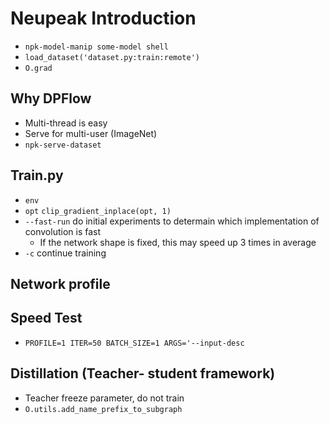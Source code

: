 # Neupeak Introduction

* `npk-model-manip some-model shell`
* `load_dataset('dataset.py:train:remote')`
* `O.grad`

## Why DPFlow
* Multi-thread is easy
* Serve for multi-user (ImageNet)
* `npk-serve-dataset`

## Train.py
* `env`
* `opt` `clip_gradient_inplace(opt, 1)`
* `--fast-run` do initial experiments to determain which implementation of convolution is fast
    * If the network shape is fixed, this may speed up 3 times in average
* `-c` continue training

## Network profile

## Speed Test
* `PROFILE=1 ITER=50 BATCH_SIZE=1 ARGS='--input-desc`

## Distillation (Teacher- student framework)
* Teacher freeze parameter, do not train
* `O.utils.add_name_prefix_to_subgraph`